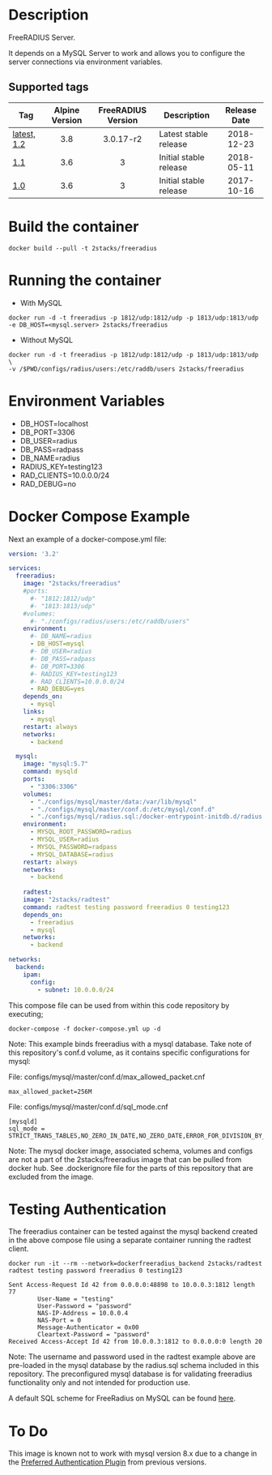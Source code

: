 # Description

FreeRADIUS Server.

It depends on a MySQL Server to work and allows you to configure the server connections via environment variables.

## Supported tags
| Tag | Alpine Version | FreeRADIUS Version | Description | Release Date |
| --- | :---: | :---: | --- | :---: |
| [latest, 1.2](https://github.com/2stacks/docker-freeradius/blob/master/Dockerfile) | 3.8 | 3.0.17-r2 | Latest stable release | 2018-12-23 |
| [1.1](https://github.com/2stacks/docker-freeradius/blob/1.1/Dockerfile) | 3.6 | 3 | Initial stable release | 2018-05-11 | 
| [1.0](https://github.com/2stacks/docker-freeradius/blob/1.0/Dockerfile) | 3.6 | 3 | Initial stable release | 2017-10-16 | 


# Build the container

```shell
docker build --pull -t 2stacks/freeradius
```

# Running the container
-   With MySQL
```shell
docker run -d -t freeradius -p 1812/udp:1812/udp -p 1813/udp:1813/udp -e DB_HOST=<mysql.server> 2stacks/freeradius
```

-   Without MySQL
```shell
docker run -d -t freeradius -p 1812/udp:1812/udp -p 1813/udp:1813/udp \
-v /$PWD/configs/radius/users:/etc/raddb/users 2stacks/freeradius
```

# Environment Variables

-   DB_HOST=localhost
-   DB_PORT=3306
-   DB_USER=radius
-   DB_PASS=radpass
-   DB_NAME=radius
-   RADIUS_KEY=testing123
-   RAD_CLIENTS=10.0.0.0/24
-   RAD_DEBUG=no

# Docker Compose Example

Next an example of a docker-compose.yml file:

```yaml
version: '3.2'

services:
  freeradius:
    image: "2stacks/freeradius"
    #ports:
      #- "1812:1812/udp"
      #- "1813:1813/udp"
    #volumes:
      #- "./configs/radius/users:/etc/raddb/users"
    environment:
      #- DB_NAME=radius
      - DB_HOST=mysql
      #- DB_USER=radius
      #- DB_PASS=radpass
      #- DB_PORT=3306
      #- RADIUS_KEY=testing123
      #- RAD_CLIENTS=10.0.0.0/24
      - RAD_DEBUG=yes
    depends_on:
      - mysql
    links:
      - mysql
    restart: always
    networks:
      - backend

  mysql:
    image: "mysql:5.7"
    command: mysqld
    ports:
      - "3306:3306"
    volumes:
      - "./configs/mysql/master/data:/var/lib/mysql"
      - "./configs/mysql/master/conf.d:/etc/mysql/conf.d"
      - "./configs/mysql/radius.sql:/docker-entrypoint-initdb.d/radius.sql"
    environment:
      - MYSQL_ROOT_PASSWORD=radius
      - MYSQL_USER=radius
      - MYSQL_PASSWORD=radpass
      - MYSQL_DATABASE=radius
    restart: always
    networks:
      - backend
        
    radtest:
    image: "2stacks/radtest"
    command: radtest testing password freeradius 0 testing123
    depends_on:
      - freeradius
      - mysql
    networks:
      - backend

networks:
  backend:
    ipam:
      config:
        - subnet: 10.0.0.0/24
```

This compose file can be used from within this code repository by executing;
```
docker-compose -f docker-compose.yml up -d
```

Note: This example binds freeradius with a mysql database. Take note of this repository's conf.d volume, as it contains specific configurations for mysql:

File: configs/mysql/master/conf.d/max_allowed_packet.cnf
```
max_allowed_packet=256M
```
File: configs/mysql/master/conf.d/sql_mode.cnf
```
[mysqld]
sql_mode = STRICT_TRANS_TABLES,NO_ZERO_IN_DATE,NO_ZERO_DATE,ERROR_FOR_DIVISION_BY_ZERO,NO_AUTO_CREATE_USER,NO_ENGINE_SUBSTITUTION
```
Note: The mysql docker image, associated schema, volumes and configs are not a part of the 2stacks/freeradius image that can be pulled from docker hub.  See .dockerignore file for the parts of this repository that are excluded from the image.

# Testing Authentication
The freeradius container can be tested against the mysql backend created in the above compose file using a separate container running the radtest client.

```shell
docker run -it --rm --network=dockerfreeradius_backend 2stacks/radtest radtest testing password freeradius 0 testing123

Sent Access-Request Id 42 from 0.0.0.0:48898 to 10.0.0.3:1812 length 77
        User-Name = "testing"
        User-Password = "password"
        NAS-IP-Address = 10.0.0.4
        NAS-Port = 0
        Message-Authenticator = 0x00
        Cleartext-Password = "password"
Received Access-Accept Id 42 from 10.0.0.3:1812 to 0.0.0.0:0 length 20
```

Note: The username and password used in the radtest example above are pre-loaded in the mysql database by the radius.sql schema included in this repository.  The preconfigured mysql database is for validating freeradius functionality only and not intended for production use.

A default SQL scheme for FreeRadius on MySQL can be found [here](https://raw.githubusercontent.com/FreeRADIUS/freeradius-server/v3.0.x/raddb/mods-config/sql/main/mysql/schema.sql).

# To Do
This image is known not to work with mysql version 8.x due to a change in the [Preferred Authentication Plugin](https://dev.mysql.com/doc/refman/8.0/en/caching-sha2-pluggable-authentication.html) from previous versions.
